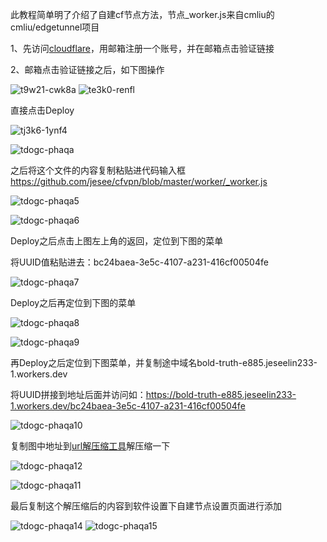 此教程简单明了介绍了自建cf节点方法，节点_worker.js来自cmliu的cmliu/edgetunnel项目

1、先访问[cloudflare](https://dash.cloudflare.com/login)，用邮箱注册一个账号，并在邮箱点击验证链接

2、邮箱点击验证链接之后，如下图操作


![t9w21-cwk8a](./images-create-cloudflare/1.png)
![te3k0-renfl](./images-create-cloudflare/2.png)

直接点击Deploy

![tj3k6-1ynf4](./images-create-cloudflare/3.png)

![tdogc-phaqa](./images-create-cloudflare/4.png)

之后将这个文件的内容复制粘贴进代码输入框
https://github.com/jesee/cfvpn/blob/master/worker/_worker.js

![tdogc-phaqa5](./images-create-cloudflare/5.png)

![tdogc-phaqa6](./images-create-cloudflare/6.png)

Deploy之后点击上图左上角的返回，定位到下图的菜单

将UUID值粘贴进去：bc24baea-3e5c-4107-a231-416cf00504fe

![tdogc-phaqa7](./images-create-cloudflare/7.png)

Deploy之后再定位到下图的菜单

![tdogc-phaqa8](./images-create-cloudflare/8.png)

![tdogc-phaqa9](./images-create-cloudflare/9.png)

再Deploy之后定位到下图菜单，并复制途中域名bold-truth-e885.jeseelin233-1.workers.dev

将UUID拼接到地址后面并访问如：https://bold-truth-e885.jeseelin233-1.workers.dev/bc24baea-3e5c-4107-a231-416cf00504fe

![tdogc-phaqa10](./images-create-cloudflare/10.png)

复制图中地址到[url解压缩工具](https://www.bejson.com/enc/urlencode/)解压缩一下

![tdogc-phaqa12](./images-create-cloudflare/12.png)

![tdogc-phaqa11](./images-create-cloudflare/11.png)

最后复制这个解压缩后的内容到软件设置下自建节点设置页面进行添加

![tdogc-phaqa14](./images-create-cloudflare/14.png)
![tdogc-phaqa15](./images-create-cloudflare/15.png)
